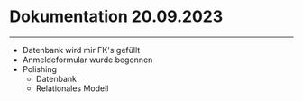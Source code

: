 # Dokumentation 20.09.2023

___

- Datenbank wird mir FK's gefüllt
- Anmeldeformular wurde begonnen
- Polishing
  - Datenbank
  - Relationales Modell

